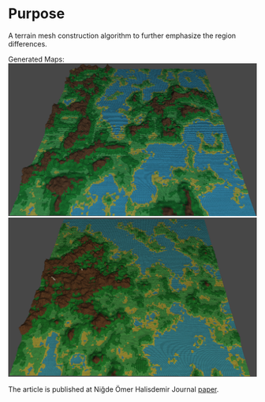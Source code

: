 # Purpose
A terrain mesh construction algorithm to further emphasize the region differences.

Generated Maps:
![Generated Map 1](Images/GeneratedMap1.png)
![Generated Map 2](Images/GeneratedMap2.png)


The article is published at Niğde Ömer Halisdemir Journal [paper](https://doi.org/10.28948/ngumuh.1361413).
